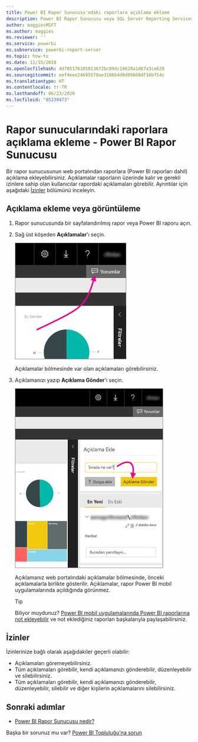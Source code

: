 ```yaml
---
title: Power BI Rapor Sunucusu'ndaki raporlara açıklama ekleme
description: Power BI Rapor Sunucusu veya SQL Server Reporting Services rapor sunucusu üzerindeki Power BI raporlarına veya sayfalandırılmış raporlara açıklama eklemeyi öğrenin.
author: maggiesMSFT
ms.author: maggies
ms.reviewer: ''
ms.service: powerbi
ms.subservice: powerbi-report-server
ms.topic: how-to
ms.date: 11/15/2018
ms.openlocfilehash: 4d705176105013672bc89dc19620a1d67a3ce620
ms.sourcegitcommit: eef4eee24695570ae3186b4d8d99660df16bf54c
ms.translationtype: HT
ms.contentlocale: tr-TR
ms.lasthandoff: 06/23/2020
ms.locfileid: "85239473"
---
```

# <a name="add-comments-to-a-report-in-a-report-server---power-bi-report-server"></a>Rapor sunucularındaki raporlara açıklama ekleme - Power BI Rapor Sunucusu

Bir rapor sunucusunun web portalından raporlara (Power BI raporları dahil) açıklama ekleyebilirsiniz. Açıklamalar raporların üzerinde kalır ve gerekli izinlere sahip olan kullanıcılar rapordaki açıklamaları görebilir. Ayrıntılar için aşağıdaki [İzinler](#permissions) bölümünü inceleyin.

## <a name="add-or-view-comments"></a>Açıklama ekleme veya görüntüleme

1. Rapor sunucusunda bir sayfalandırılmış rapor veya Power BI raporu açın.
2. Sağ üst köşeden **Açıklamalar**'ı seçin.

    ![Açıklamalar'ı seçin](media/add-comments/report-server-web-portal-comments-button.png)

    Açıklamalar bölmesinde var olan açıklamaları görebilirsiniz.
3. Açıklamanızı yazıp **Açıklama Gönder**'i seçin.

    ![Açıklama Gönder](media/add-comments/report-server-web-portal-comments-pane.png)

    Açıklamanız web portalındaki açıklamalar bölmesinde, önceki açıklamalarla birlikte gösterilir. Açıklamalar, rapor Power BI mobil uygulamalarında açıldığında görünmez.

   > [!TIP]
   > Biliyor muydunuz? [Power BI mobil uygulamalarında Power BI raporlarına not ekleyebilir](../consumer/mobile/mobile-annotate-and-share-a-tile-from-the-mobile-apps.md) ve not eklediğiniz raporları başkalarıyla paylaşabilirsiniz.

## <a name="permissions"></a>İzinler

İzinlerinize bağlı olarak aşağıdakiler geçerli olabilir:

* Açıklamaları göremeyebilirsiniz.
* Tüm açıklamaları görebilir, kendi açıklamanızı gönderebilir, düzenleyebilir ve silebilirsiniz.
* Tüm açıklamaları görebilir, kendi açıklamanızı gönderebilir, düzenleyebilir, silebilir ve diğer kişilerin açıklamalarını silebilirsiniz.

## <a name="next-steps"></a>Sonraki adımlar
* [Power BI Rapor Sunucusu nedir?](get-started.md)  

Başka bir sorunuz mu var? [Power BI Topluluğu'na sorun](https://community.powerbi.com/)

